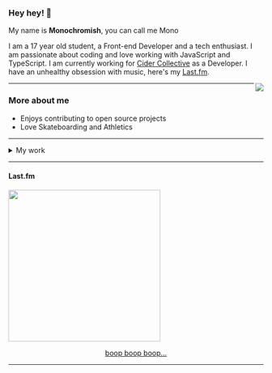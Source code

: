 ### Hey hey! 👋

My name is **Monochromish**, you can call me Mono

I am a 17 year old student, a Front-end Developer and a tech enthusiast.
I am passionate about coding and love working with JavaScript and TypeScript. I am currently working for [Cider Collective](https://github.com/ciderapp) as a Developer.
I have an unhealthy obsession with music, here's my [Last.fm](https://www.last.fm/user/Monochromish).

<a href="https://discord.com/users/500315184510795819">
   <img src="https://lanyard-profile-readme.vercel.app/api/500315184510795819?hideTimestamp=true&idleMessage=Mostly%20sleeping💤" align="right" />
</a>

---

### More about me

* Enjoys contributing to open source projects
* Love Skateboarding and Athletics


---

<details>
  <summary>My work</summary>
   
   <br />
   <br />
   
   I spend most of my time contributing to open-source projects. While many of my current projects are private, I do have one open-source project that I'm particularly proud of: [Kalopsia-Bot](https://github.com/Monochromish/Kalopsia-Bot).

Kalopsia-Bot is a powerful Discord bot written in JavaScript that comes packed with a wide range of moderation, fun, economy, music, and utility commands. Consider starring the repository and checking it out for yourself.

</details>

---

#### Last.fm

<a href="https://github.com/Monochromish/lastfm-profile-readme">
   <img width=300 src="https://lastfm-profile-readme.vercel.app/api/Monochromish" align="center" />
</a>

<br />

<p align="center">
   <a href="https://personal-website-monochromish.vercel.app/" target="_blank" rel="nofollow">
      boop boop boop...
   </a>
</p>

---
